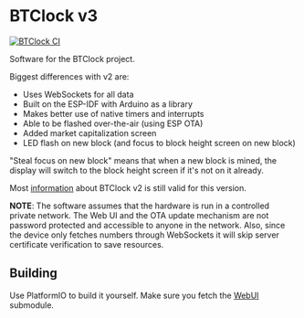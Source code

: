 # BTClock v3

[![BTClock CI](https://github.com/btclock/btclock_v3/actions/workflows/tagging.yml/badge.svg)](https://github.com/btclock/btclock_v3/actions/workflows/tagging.yml)

Software for the BTClock project.

Biggest differences with v2 are:
- Uses WebSockets for all data
- Built on the ESP-IDF with Arduino as a library 
- Makes better use of native timers and interrupts
- Able to be flashed over-the-air (using ESP OTA)
- Added market capitalization screen
- LED flash on new block (and focus to block height screen on new block)

"Steal focus on new block" means that when a new block is mined, the display will switch to the block height screen if it's not on it already.

Most [information](https://github.com/btclock/btclock_v2/wiki) about BTClock v2 is still valid for this version.

**NOTE**: The software assumes that the hardware is run in a controlled private network. The Web UI and the OTA update mechanism are not password protected and accessible to anyone in the network. Also, since the device only fetches numbers through WebSockets it will skip server certificate verification to save resources.

## Building

Use PlatformIO to build it yourself. Make sure you fetch the [WebUI](https://github.com/btclock/webui) submodule.